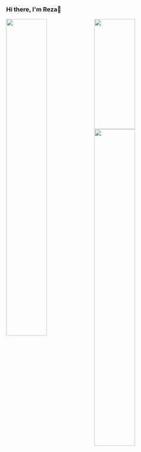 ### Hi there, I'm Reza👋

<img align ="left" width = "47%" src ="https://github-readme-stats.vercel.app/api?username=Rezaeskandar&show_icons=true&theme=transparent"/>
<img align ="left" width = "47%" src ="https://github-readme-stats.vercel.app/api?username=Rezaeskandar&show_icons=true&hide=contribs,prs&cache_seconds=86400&theme=midnight-purple" height="300"/>
<img align ="left" width = "47%" src ="https://streak-stats.demolab.com?user=&theme=python-dark&border_radius=3.1&date_format=M%20j%5B%2C%20Y%5D)](https://git.io/streak-stats"/>
